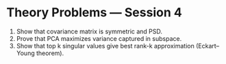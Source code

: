 # Theory Problems — Session 4

1. Show that covariance matrix is symmetric and PSD.
2. Prove that PCA maximizes variance captured in subspace.
3. Show that top k singular values give best rank-k approximation (Eckart–Young theorem).
